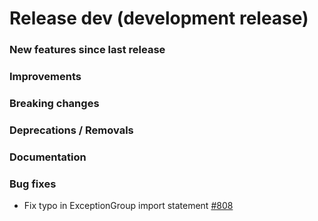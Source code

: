 # Release dev (development release)

### New features since last release

### Improvements

### Breaking changes

### Deprecations / Removals

### Documentation

### Bug fixes

- Fix typo in ExceptionGroup import statement
  [#808](https://github.com/qilimanjaro-tech/qililab/pull/808)
